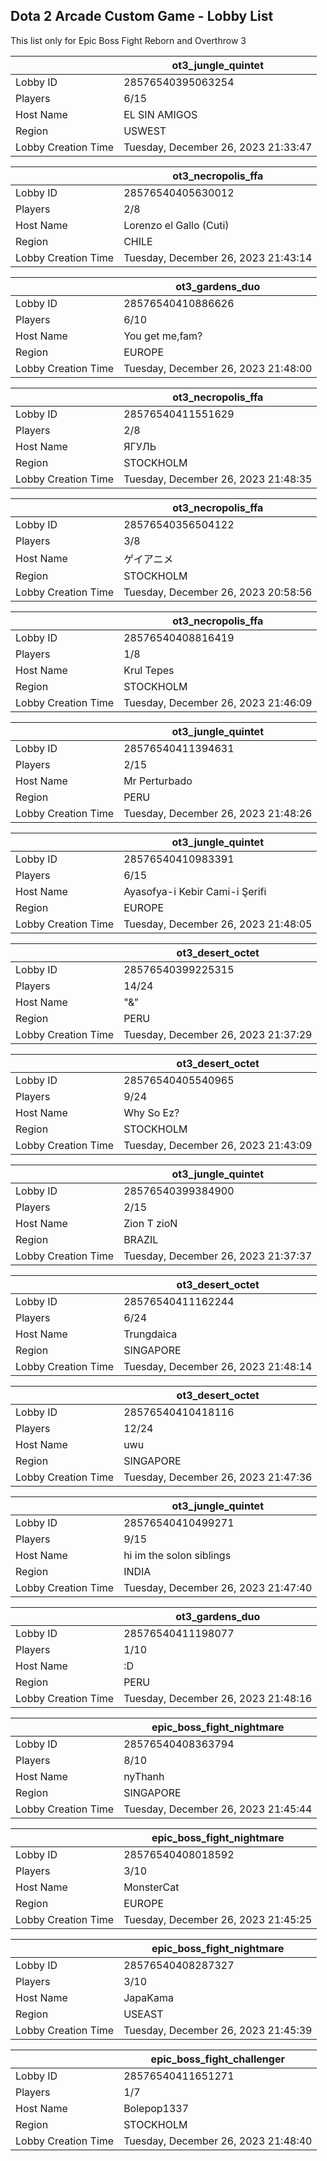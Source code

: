 ## Dota 2 Arcade Custom Game - Lobby List

This list only for Epic Boss Fight Reborn and Overthrow 3

|  | ot3_jungle_quintet |
| ------ | ------ |
| Lobby ID | 28576540395063254 |
| Players | 6/15 |
| Host Name | EL SIN AMIGOS |
| Region | USWEST |
| Lobby Creation Time | Tuesday, December 26, 2023 21:33:47 |


|  | ot3_necropolis_ffa |
| ------ | ------ |
| Lobby ID | 28576540405630012 |
| Players | 2/8 |
| Host Name | Lorenzo el Gallo (Cuti) |
| Region | CHILE |
| Lobby Creation Time | Tuesday, December 26, 2023 21:43:14 |


|  | ot3_gardens_duo |
| ------ | ------ |
| Lobby ID | 28576540410886626 |
| Players | 6/10 |
| Host Name | You get me,fam? |
| Region | EUROPE |
| Lobby Creation Time | Tuesday, December 26, 2023 21:48:00 |


|  | ot3_necropolis_ffa |
| ------ | ------ |
| Lobby ID | 28576540411551629 |
| Players | 2/8 |
| Host Name | ЯГУЛЬ |
| Region | STOCKHOLM |
| Lobby Creation Time | Tuesday, December 26, 2023 21:48:35 |


|  | ot3_necropolis_ffa |
| ------ | ------ |
| Lobby ID | 28576540356504122 |
| Players | 3/8 |
| Host Name | ゲイアニメ |
| Region | STOCKHOLM |
| Lobby Creation Time | Tuesday, December 26, 2023 20:58:56 |


|  | ot3_necropolis_ffa |
| ------ | ------ |
| Lobby ID | 28576540408816419 |
| Players | 1/8 |
| Host Name | Krul Tepes |
| Region | STOCKHOLM |
| Lobby Creation Time | Tuesday, December 26, 2023 21:46:09 |


|  | ot3_jungle_quintet |
| ------ | ------ |
| Lobby ID | 28576540411394631 |
| Players | 2/15 |
| Host Name | Mr Perturbado |
| Region | PERU |
| Lobby Creation Time | Tuesday, December 26, 2023 21:48:26 |


|  | ot3_jungle_quintet |
| ------ | ------ |
| Lobby ID | 28576540410983391 |
| Players | 6/15 |
| Host Name | Ayasofya-i Kebir Cami-i Şerifi |
| Region | EUROPE |
| Lobby Creation Time | Tuesday, December 26, 2023 21:48:05 |


|  | ot3_desert_octet |
| ------ | ------ |
| Lobby ID | 28576540399225315 |
| Players | 14/24 |
| Host Name | "&" |
| Region | PERU |
| Lobby Creation Time | Tuesday, December 26, 2023 21:37:29 |


|  | ot3_desert_octet |
| ------ | ------ |
| Lobby ID | 28576540405540965 |
| Players | 9/24 |
| Host Name | Why So Ez? |
| Region | STOCKHOLM |
| Lobby Creation Time | Tuesday, December 26, 2023 21:43:09 |


|  | ot3_jungle_quintet |
| ------ | ------ |
| Lobby ID | 28576540399384900 |
| Players | 2/15 |
| Host Name | Zion T zioN |
| Region | BRAZIL |
| Lobby Creation Time | Tuesday, December 26, 2023 21:37:37 |


|  | ot3_desert_octet |
| ------ | ------ |
| Lobby ID | 28576540411162244 |
| Players | 6/24 |
| Host Name | Trungdaica |
| Region | SINGAPORE |
| Lobby Creation Time | Tuesday, December 26, 2023 21:48:14 |


|  | ot3_desert_octet |
| ------ | ------ |
| Lobby ID | 28576540410418116 |
| Players | 12/24 |
| Host Name | uwu |
| Region | SINGAPORE |
| Lobby Creation Time | Tuesday, December 26, 2023 21:47:36 |


|  | ot3_jungle_quintet |
| ------ | ------ |
| Lobby ID | 28576540410499271 |
| Players | 9/15 |
| Host Name | hi im the solon siblings |
| Region | INDIA |
| Lobby Creation Time | Tuesday, December 26, 2023 21:47:40 |


|  | ot3_gardens_duo |
| ------ | ------ |
| Lobby ID | 28576540411198077 |
| Players | 1/10 |
| Host Name | :D |
| Region | PERU |
| Lobby Creation Time | Tuesday, December 26, 2023 21:48:16 |


|  | epic_boss_fight_nightmare |
| ------ | ------ |
| Lobby ID | 28576540408363794 |
| Players | 8/10 |
| Host Name | nyThanh |
| Region | SINGAPORE |
| Lobby Creation Time | Tuesday, December 26, 2023 21:45:44 |


|  | epic_boss_fight_nightmare |
| ------ | ------ |
| Lobby ID | 28576540408018592 |
| Players | 3/10 |
| Host Name | MonsterCat |
| Region | EUROPE |
| Lobby Creation Time | Tuesday, December 26, 2023 21:45:25 |


|  | epic_boss_fight_nightmare |
| ------ | ------ |
| Lobby ID | 28576540408287327 |
| Players | 3/10 |
| Host Name | JapaKama |
| Region | USEAST |
| Lobby Creation Time | Tuesday, December 26, 2023 21:45:39 |


|  | epic_boss_fight_challenger |
| ------ | ------ |
| Lobby ID | 28576540411651271 |
| Players | 1/7 |
| Host Name | Bolepop1337 |
| Region | STOCKHOLM |
| Lobby Creation Time | Tuesday, December 26, 2023 21:48:40 |


